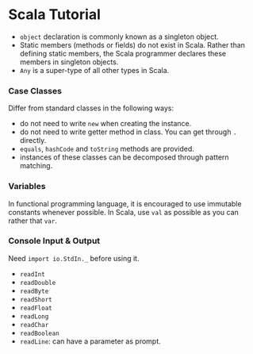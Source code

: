 # Scala Tutorial

- `object` declaration is commonly known as a singleton object.
- Static members (methods or fields) do not exist in Scala. Rather than defining static members, the Scala programmer declares these members in singleton objects.
- `Any` is a super-type of all other types in Scala.

### Case Classes

Differ from standard classes in the following ways: 

 - do not need to write `new` when creating the instance.
 - do not need to write getter method in class. You can get through `.` directly. 
 - `equals`, `hashCode` and `toString` methods are provided.
 - instances of these classes can be decomposed through pattern matching. 
 
### Variables

In functional programming language, it is encouraged to use immutable constants whenever possible. In Scala, use `val` as possible as you can rather that `var`.

### Console Input & Output

Need `import io.StdIn._` before using it.

- `readInt`
- `readDouble`
- `readByte`
- `readShort`
- `readFloat`
- `readLong`
- `readChar`
- `readBoolean`
- `readLine`: can have a parameter as prompt.
